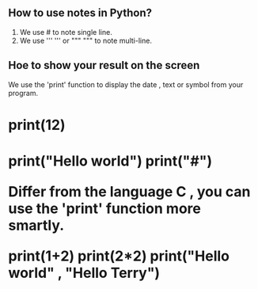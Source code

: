 ## How to use notes in Python?
1. We use # to note single line.
2. We use ''' ''' or """ """ to note multi-line.

## Hoe to show your result on the screen
We use the 'print' function to display the date , text or symbol from your program.

<h1> print(12) <h1>
  
print("Hello world")
print("#")   

Differ from the language C , you can use the 'print' function more smartly.

 print(1+2)  print(2*2)
 print("Hello world" , "Hello Terry")




